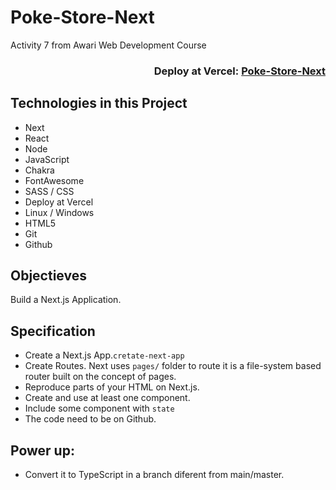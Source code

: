 # Poke-Store-Next
Activity 7 from Awari Web Development Course  
  
<div align="right">
  
### Deploy at Vercel: <a href="https://poke-store-next-git-vercel-malanski.vercel.app/">Poke-Store-Next</a>  
  
</div>  
  
## Technologies in this Project
- Next
- React
- Node
- JavaScript
- Chakra
- FontAwesome
- SASS / CSS
- Deploy at Vercel
- Linux / Windows
- HTML5
- Git
- Github  
  
## Objectieves
Build a Next.js Application.  
  
## Specification
- Create a Next.js App.`cretate-next-app` 
- Create Routes. Next uses `pages/` folder to route it is a file-system based router built on the concept of pages.
- Reproduce parts of your HTML on Next.js.
- Create and use at least one component.
- Include some component with `state`
- The code need to be on Github.  
  
## Power up:  
- Convert it to TypeScript in a branch diferent from main/master.  
  
